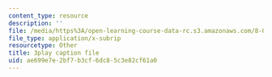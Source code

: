```yaml
---
content_type: resource
description: ''
file: /media/https%3A/open-learning-course-data-rc.s3.amazonaws.com/8-01sc-classical-mechanics-fall-2016/ae699e7e2bf7b3cf6dc85c3e82cf61a0_7TljYDljC5w.srt
file_type: application/x-subrip
resourcetype: Other
title: 3play caption file
uid: ae699e7e-2bf7-b3cf-6dc8-5c3e82cf61a0
---
```

